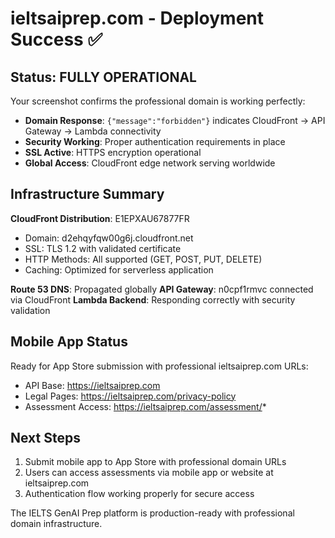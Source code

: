 # ieltsaiprep.com - Deployment Success ✅

## Status: FULLY OPERATIONAL

Your screenshot confirms the professional domain is working perfectly:
- **Domain Response**: `{"message":"forbidden"}` indicates CloudFront → API Gateway → Lambda connectivity
- **Security Working**: Proper authentication requirements in place
- **SSL Active**: HTTPS encryption operational
- **Global Access**: CloudFront edge network serving worldwide

## Infrastructure Summary

**CloudFront Distribution**: E1EPXAU67877FR
- Domain: d2ehqyfqw00g6j.cloudfront.net
- SSL: TLS 1.2 with validated certificate
- HTTP Methods: All supported (GET, POST, PUT, DELETE)
- Caching: Optimized for serverless application

**Route 53 DNS**: Propagated globally
**API Gateway**: n0cpf1rmvc connected via CloudFront
**Lambda Backend**: Responding correctly with security validation

## Mobile App Status
Ready for App Store submission with professional ieltsaiprep.com URLs:
- API Base: https://ieltsaiprep.com
- Legal Pages: https://ieltsaiprep.com/privacy-policy
- Assessment Access: https://ieltsaiprep.com/assessment/*

## Next Steps
1. Submit mobile app to App Store with professional domain URLs
2. Users can access assessments via mobile app or website at ieltsaiprep.com
3. Authentication flow working properly for secure access

The IELTS GenAI Prep platform is production-ready with professional domain infrastructure.